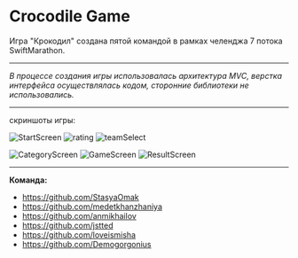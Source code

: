 # Crocodile Game  

Игра "Крокодил" создана пятой командой в рамках челенджа 7 потока SwiftMarathon.

------------

*В процессе создания игры использовалась архитектура MVC, верстка интерфейса осуществлялась кодом, сторонние библиотеки не использовались.*

------------


скриншоты игры:

![StartScreen](https://user-images.githubusercontent.com/51359795/233796688-7eae4053-2687-447c-82f5-eef17604ef16.png)   ![rating](https://user-images.githubusercontent.com/51359795/233796700-b766ac3a-0639-4a08-b363-1de1abe2e53f.png)    ![teamSelect](https://user-images.githubusercontent.com/51359795/233796741-b18ee2ea-7e26-44fb-a7ba-b0619dd30bf4.png)



![CategoryScreen](https://user-images.githubusercontent.com/51359795/233796877-5ab9e3b5-34cf-4efa-8f04-f094c3b3321a.png)    ![GameScreen](https://user-images.githubusercontent.com/51359795/233796888-06f45869-803d-456f-9b02-64fa54ce7c3e.png)    ![ResultScreen](https://user-images.githubusercontent.com/51359795/233796894-d650c653-3f7f-406a-b488-2059898b3207.png)


------------


**Команда:**

- https://github.com/StasyaOmak
- https://github.com/medetkhanzhaniya
- https://github.com/anmikhailov
- https://github.com/jstted
- https://github.com/loveismisha
- https://github.com/Demogorgonius


